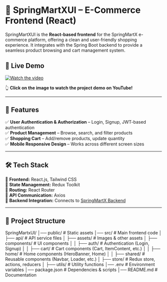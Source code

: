 # 🛒 SpringMartXUI – E-Commerce Frontend (React)  

SpringMartXUI is the **React-based frontend** for the SpringMartX e-commerce platform, offering a clean and user-friendly shopping experience. It integrates with the Spring Boot backend to provide a seamless product browsing and cart management system.  

## 🎥 Live Demo  
[![Watch the video](https://img.youtube.com/vi/hZ4hr1VJABQ/0.jpg)](https://youtu.be/hZ4hr1VJABQ)  

👆 **Click on the image to watch the project demo on YouTube!**  

---

## 🚀 **Features**  

✅ **User Authentication & Authorization** – Login, Signup, JWT-based authentication  
✅ **Product Management** – Browse, search, and filter products  
✅ **Shopping Cart** – Add/remove products, update quantity  
✅ **Mobile Responsive Design** – Works across different screen sizes  

---

## 🛠 **Tech Stack**  

🔹 **Frontend:** React.js, Tailwind CSS  
🔹 **State Management:** Redux Toolkit  
🔹 **Routing:** React Router  
🔹 **API Communication:** Axios  
🔹 **Backend Integration:** Connects to [SpringMartX Backend](https://github.com/Parthkarma/SpringMartX)  

---

## 📂 **Project Structure**  
SpringMartxUI/ │── public/ # Static assets
│── src/ # Main frontend code
│ ├── api/ # API service files
│ ├── assets/ # Images & other assets
│ ├── components/ # UI components
│ │ ├── auth/ # Authentication (Login, Signup)
│ │ ├── cart/ # Cart components (Cart, ItemContent, etc.)
│ │ ├── home/ # Home components (HeroBanner, Home)
│ │ ├── shared/ # Reusable components (Navbar, Loader, etc.)
│ ├── store/ # Redux store, actions, reducers
│ ├── utils/ # Utility functions
│── .env # Environment variables
│── package.json # Dependencies & scripts
│── README.md # Documentation
